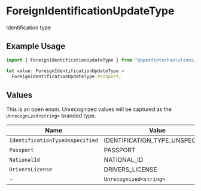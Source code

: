 # ForeignIdentificationUpdateType

Identification type

## Example Usage

```typescript
import { ForeignIdentificationUpdateType } from "@apexfintechsolutions/ascend-sdk/models/components";

let value: ForeignIdentificationUpdateType =
  ForeignIdentificationUpdateType.Passport;
```

## Values

This is an open enum. Unrecognized values will be captured as the `Unrecognized<string>` branded type.

| Name                            | Value                           |
| ------------------------------- | ------------------------------- |
| `IdentificationTypeUnspecified` | IDENTIFICATION_TYPE_UNSPECIFIED |
| `Passport`                      | PASSPORT                        |
| `NationalId`                    | NATIONAL_ID                     |
| `DriversLicense`                | DRIVERS_LICENSE                 |
| -                               | `Unrecognized<string>`          |